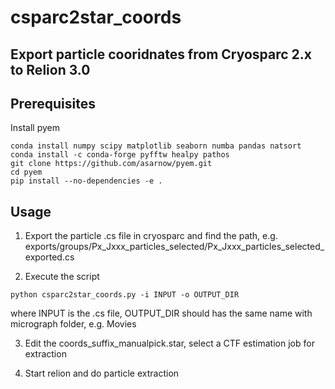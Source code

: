 # csparc2star_coords

## Export particle cooridnates from Cryosparc 2.x to Relion 3.0

## Prerequisites

Install pyem
```
conda install numpy scipy matplotlib seaborn numba pandas natsort
conda install -c conda-forge pyfftw healpy pathos
git clone https://github.com/asarnow/pyem.git
cd pyem
pip install --no-dependencies -e .
```

## Usage

1. Export the particle .cs file in cryosparc and find the path, e.g. exports/groups/Px_Jxxx_particles_selected/Px_Jxxx_particles_selected_exported.cs

2. Execute the script
```
python csparc2star_coords.py -i INPUT -o OUTPUT_DIR
```
where INPUT is the .cs file, OUTPUT_DIR should has the same name with micrograph folder, e.g. Movies

3. Edit the coords_suffix_manualpick.star, select a CTF estimation job for extraction

4. Start relion and do particle extraction

